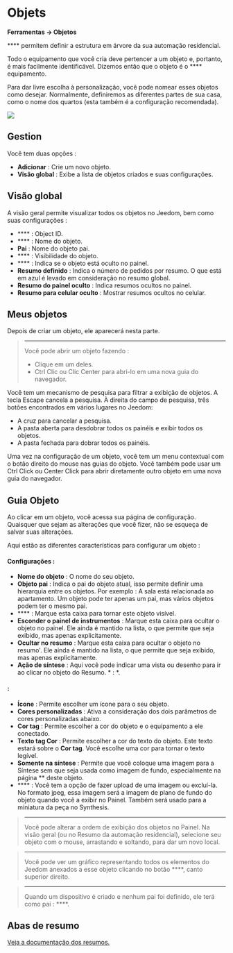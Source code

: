 # Objets
**Ferramentas → Objetos**

 **** permitem definir a estrutura em árvore da sua automação residencial.

Todo o equipamento que você cria deve pertencer a um objeto e, portanto, é mais facilmente identificável. Dizemos então que o objeto é o **** equipamento.

Para dar livre escolha à personalização, você pode nomear esses objetos como desejar. Normalmente, definiremos as diferentes partes de sua casa, como o nome dos quartos (esta também é a configuração recomendada).

![](./images/object_intro.gif)

## Gestion

Você tem duas opções :
- **Adicionar** : Crie um novo objeto.
- **Visão global** : Exibe a lista de objetos criados e suas configurações.

## Visão global

A visão geral permite visualizar todos os objetos no Jeedom, bem como suas configurações :

- **** : Object ID.
- **** : Nome do objeto.
- **Pai** : Nome do objeto pai.
- **** : Visibilidade do objeto.
- **** : Indica se o objeto está oculto no painel.
- **Resumo definido** : Indica o número de pedidos por resumo. O que está em azul é levado em consideração no resumo global.
- **Resumo do painel oculto** : Indica resumos ocultos no painel.
- **Resumo para celular oculto** : Mostrar resumos ocultos no celular.

## Meus objetos

Depois de criar um objeto, ele aparecerá nesta parte.

> ****
>
> Você pode abrir um objeto fazendo :
> - Clique em um deles.
> - Ctrl Clic ou Clic Center para abri-lo em uma nova guia do navegador.

Você tem um mecanismo de pesquisa para filtrar a exibição de objetos. A tecla Escape cancela a pesquisa.
À direita do campo de pesquisa, três botões encontrados em vários lugares no Jeedom:

- A cruz para cancelar a pesquisa.
- A pasta aberta para desdobrar todos os painéis e exibir todos os objetos.
- A pasta fechada para dobrar todos os painéis.

Uma vez na configuração de um objeto, você tem um menu contextual com o botão direito do mouse nas guias do objeto. Você também pode usar um Ctrl Click ou Center Click para abrir diretamente outro objeto em uma nova guia do navegador.

## Guia Objeto

Ao clicar em um objeto, você acessa sua página de configuração. Quaisquer que sejam as alterações que você fizer, não se esqueça de salvar suas alterações.

Aqui estão as diferentes características para configurar um objeto :

#### Configurações :

- **Nome do objeto** : O nome do seu objeto.
- **Objeto pai** : Indica o pai do objeto atual, isso permite definir uma hierarquia entre os objetos. Por exemplo : A sala está relacionada ao apartamento. Um objeto pode ter apenas um pai, mas vários objetos podem ter o mesmo pai.
- **** : Marque esta caixa para tornar este objeto visível.
- **Esconder o painel de instrumentos** : Marque esta caixa para ocultar o objeto no painel. Ele ainda é mantido na lista, o que permite que seja exibido, mas apenas explicitamente.
- **Ocultar no resumo** : Marque esta caixa para ocultar o objeto no resumo'. Ele ainda é mantido na lista, o que permite que seja exibido, mas apenas explicitamente.
- **Ação de síntese** : Aqui você pode indicar uma vista ou desenho para ir ao clicar no objeto do Resumo. * : *.

####  :

- **Ícone** : Permite escolher um ícone para o seu objeto.
- **Cores personalizadas** : Ativa a consideração dos dois parâmetros de cores personalizadas abaixo.
- **Cor tag** : Permite escolher a cor do objeto e o equipamento a ele conectado.
- **Texto tag Cor** : Permite escolher a cor do texto do objeto. Este texto estará sobre o **Cor tag**. Você escolhe uma cor para tornar o texto legível.
- **Somente na síntese** : Permite que você coloque uma imagem para a Síntese sem que seja usada como imagem de fundo, especialmente na página ** deste objeto.
- **** : Você tem a opção de fazer upload de uma imagem ou excluí-la. No formato jpeg, essa imagem será a imagem de plano de fundo do objeto quando você a exibir no Painel. Também será usado para a miniatura da peça no Synthesis.

> ****
>
> Você pode alterar a ordem de exibição dos objetos no Painel. Na visão geral (ou no Resumo da automação residencial), selecione seu objeto com o mouse, arrastando e soltando, para dar um novo local.

> ****
>
> Você pode ver um gráfico representando todos os elementos do Jeedom anexados a esse objeto clicando no botão ****, canto superior direito.

> ****
>
> Quando um dispositivo é criado e nenhum pai foi definido, ele terá como pai : ****.

## Abas de resumo

[Veja a documentação dos resumos.](/pt_PT/concept/summary)



